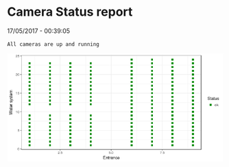 Camera Status report
================
17/05/2017 - 00:39:05

    All cameras are up and running

![](camreport_files/figure-markdown_github/unnamed-chunk-2-1.png)

